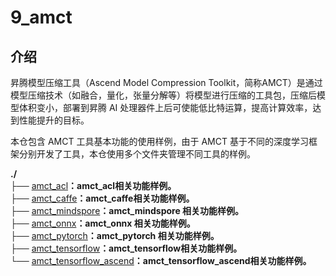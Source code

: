# 9_amct

## 介绍

昇腾模型压缩工具（Ascend Model Compression Toolkit，简称AMCT）是通过模型压缩技术（如融合，量化，张量分解等）将模型进行压缩的工具包，压缩后模型体积变小，部署到昇腾 AI 处理器件上后可使能低比特运算，提高计算效率，达到性能提升的目标。

本仓包含 AMCT 工具基本功能的使用样例，由于 AMCT 基于不同的深度学习框架分别开发了工具，本仓使用多个文件夹管理不同工具的样例。

**./**  
├── [amct_acl](./amct_acl/README_CN.md)**：amct_acl相关功能样例。**  
├── [amct_caffe](./amct_caffe/README_CN.md)**：amct_caffe相关功能样例。**  
├── [amct_mindspore](./amct_mindspore/README_CN.md)**：amct_mindspore 相关功能样例。**  
├── [amct_onnx](./amct_onnx/README_CN.md)**：amct_onnx 相关功能样例。**  
├── [amct_pytorch](./amct_pytorch/README_CN.md)**：amct_pytorch 相关功能样例。**  
├── [amct_tensorflow](./amct_tensorflow/README_CN.md)**：amct_tensorflow相关功能样例。**  
└── [amct_tensorflow_ascend](./amct_tensorflow_ascend/README_CN.md)**：amct_tensorflow_ascend相关功能样例。**
